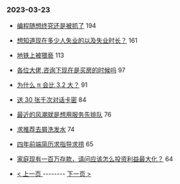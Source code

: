 ### 2023-03-23 
- [编程随想终究还是被抓了](https://www.v2ex.com/t/926477) 194
- [想知道现在多少人失业的以及失业时长？](https://www.v2ex.com/t/926412) 161
- [地铁上被猥亵](https://www.v2ex.com/t/926377) 113
- [各位大佬,咨询下现在是买房的时候吗](https://www.v2ex.com/t/926397) 97
- [为什么 π 会比 3.2 大？](https://www.v2ex.com/t/926432) 91
- [送 30 张千次对话卡密](https://www.v2ex.com/t/926423) 84
- [最近的风潮就是想用服务先排队](https://www.v2ex.com/t/926430) 76
- [求推荐去屑洗发水](https://www.v2ex.com/t/926425) 74
- [四年前端简历求指导求捞](https://www.v2ex.com/t/926406) 65
- [家庭现有一百万存款，请问应该怎么投资利益最大化？](https://www.v2ex.com/t/926512) 64 

- [ < 上一页 ](https://github.com/able8/v2ex-hot-record/blob/master/2023-03-22.md) -------- [ 下一页 > ](https://github.com/able8/v2ex-hot-record/blob/master/2023-03-24.md)